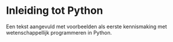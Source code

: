 # Inleiding tot Python

Een tekst aangevuld met voorbeelden als eerste kennismaking met wetenschappellijk programmeren in Python.
